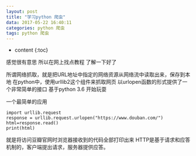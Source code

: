 ```yaml
---
layout: post
title: "学习python 爬虫"
data: 2017-05-22 16:40:11
categories: python 爬虫
tags: python 爬虫
---
```


* content
{:toc}


感觉很有意思 所以在网上找点教程 了解一下好了









所谓网络抓取，就是把URL地址中指定的网络资源从网络流中读取出来，保存到本地
在python中，使用urllib2这个组件来抓取网页
以urlopen函数的形式提供了一个非常简单的接口
基于python 3.6 开始玩耍

一个最简单的应用
```
import urllib.request
response = urllib.request.urlopen("https://www.douban.com/")
html=response.read()
print(html)
```

就是将访问豆瓣官网时浏览器接收到的代码全部打印出来
HTTP是基于请求和应答机制的，客户端提出请求，服务器提供应答。


 


